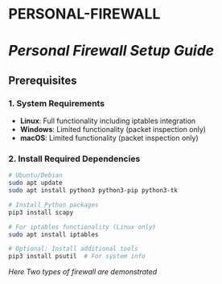 # PERSONAL-FIREWALL

# *Personal Firewall Setup Guide*

## Prerequisites

### 1. System Requirements
- **Linux**: Full functionality including iptables integration
- **Windows**: Limited functionality (packet inspection only)
- **macOS**: Limited functionality (packet inspection only)

### 2. Install Required Dependencies

```bash
# Ubuntu/Debian
sudo apt update
sudo apt install python3 python3-pip python3-tk

# Install Python packages
pip3 install scapy

# For iptables functionality (Linux only)
sudo apt install iptables

# Optional: Install additional tools
pip3 install psutil  # For system info
```


*Here Two types of firewall are demonstrated*
